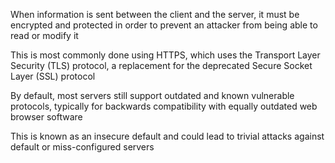 When information is sent between the client and the server, it must be encrypted and protected in order to prevent an attacker from being able to read or modify it

This is most commonly done using HTTPS, which uses the Transport Layer Security (TLS) protocol, a replacement for the deprecated Secure Socket Layer (SSL) protocol

By default, most servers still support outdated and known vulnerable protocols, typically for backwards compatibility with equally outdated web browser software

This is known as an insecure default and could lead to trivial attacks against default or miss-configured servers
